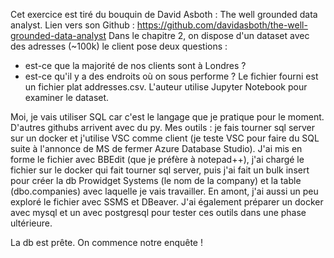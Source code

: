Cet exercice est tiré du bouquin de David Asboth : The well grounded data analyst. 
 Lien vers son Github : https://github.com/davidasboth/the-well-grounded-data-analyst
 Dans le chapitre 2, on dispose d'un dataset avec des adresses (~100k)
 le client pose deux questions : 
 - est-ce que la majorité de nos clients sont à Londres ?
 - est-ce qu'il y a des endroits où on sous performe ?
 Le fichier fourni est un fichier plat addresses.csv. 
 L'auteur utilise Jupyter Notebook pour examiner le dataset. 
 
 Moi, je vais utiliser SQL car c'est le langage que je pratique pour le moment. 
 D'autres githubs arrivent avec du py. 
 Mes outils : je fais tourner sql server sur un docker et j'utilise VSC comme client (je 
 teste VSC pour faire du SQL suite à l'annonce de MS de fermer Azure Database Studio). 
 J'ai mis en forme le fichier avec BBEdit (que je préfère à notepad++), j'ai chargé 
 le fichier sur le docker qui fait tourner sql server, puis j'ai fait un bulk insert pour créer 
 la db Prowidget Systems (le nom de la company) et la table (dbo.companies)  avec laquelle je vais travailler. 
 En amont, j'ai aussi un peu exploré le fichier avec SSMS et DBeaver. J'ai également 
 préparer un docker avec mysql et un avec postgresql pour tester ces outils dans une 
 phase ultérieure. 
 
 La db est prête. On commence notre enquête !
